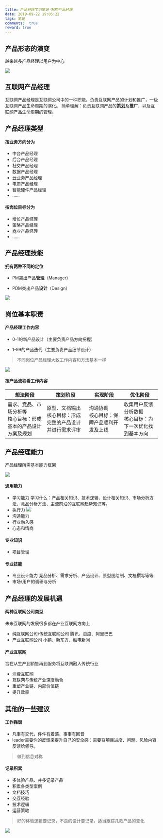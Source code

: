 ```yaml
---
title: 产品经理学习笔记-解构产品经理
date: 2019-09-22 19:05:22
tags: 笔记
comments:  true
reward: true
---
```

## 产品形态的演变

越来越多产品经理以用户为中心

<!-- more -->

![](/assets/img/jgcpjl-1.jpg)

## 互联网产品经理

互联网产品经理是互联网公司中的一种职能，负责互联网产品的计划和推广，一级互联网产品生命周期的演化。
简单理解：负责互联网产品的**策划**及**推广**，以及互联网产品生命周期的管理。

## 产品经理类型

#### 按业务方向分为

- 中台产品经理
- 后台产品经理
- 社交产品经理
- 数据产品经理
- 云业务产品经理
- 电商产品经理
- 智能硬件产品经理
- ……

#### 按岗位目标分为

- 增长产品经理
- 策略产品经理
- 商业产品经理
- ……

## 产品经理技能

#### 拥有两种不同的定位

- PM突出产品**管理**（Manager）

- PDM突出产品**设计**（Design）

![](/assets/img/jgcpjl-2.jpg)

## 岗位基本职责

#### 产品经理工作内容

- 0-1的新产品设计（主要负责产品方向把握）

- 1-99的产品迭代（主要负责产品细节设计）

> 不同岗位产品经理大致工作内容和方法基本一样

![](/assets/img/jgcpjl-3.jpg)

#### 按产品流程看工作内容

| 想法阶段 | 策划阶段 | 实现阶段 | 优化阶段 |
| ------------------------------------------------------------ | ------------------------------------------------------------ | --------------------------------------------- | ----------------------------------------------------------- |
| 需求、竞品、市场分析等<br/>核心目标：形成基本的产品设计方案及规划 | 原型、文档输出<br/>核心目标：形成完整的产品设计并进行需求评审 | 沟通协调<br/>核心目标：保障产品顺利开发及上线 | 收集用户反馈分析数据<br/>核心目标：为下一次优化找到基本方向 |

## 产品经理能力

产品经理所需基本能力框架

![](/assets/img/jgcpjl-4.jpg)

#### 通用能力

- 学习能力
  学习什么：产品相关知识、技术逻辑、设计相关知识、市场分析方法、竞品分析方法、主流前沿的互联网趋势知识等。
- 执行力
  ![](/assets/img/jgcpjl-5.jpg)
- 沟通能力
- 行业融入感
- 心态和情商

#### 专业知识

- 项目管理

#### 专业技能

- 专业设计能力
  竞品分析、需求分析、产品设计、原型图绘制、文档撰写等等
- 市场/用户的调研与分析

## 产品经理的发展机遇

#### 两种互联网公司类型

未来互联网的发展很多都在产业互联网方向上

- 纯互联网公司/传统互联网公司
  腾讯、百度、阿里巴巴
- 产业互联网公司
  小鹏、新东方、触电新闻

#### 产业互联网

旨在从生产到销售再到服务将互联网融入传统行业

- 消费互联网
- 互联网与传统产业深度融合
- 重塑产业链、内部价值链
- 提升效率

## 其他的一些建议

#### 工作靠谱

- 凡事有交代，件件有着落、事事有回音
- leader需要你的反馈来提升自己的安全感：需要将项目进度、问题、风险内容反馈给领导。

> 做到信息对称

#### 记录积累

- 多体验产品、并多记录产品
- 积累各类型案例
- 文档技巧
- 交互经验
- 技术逻辑
- 运营策略

> 好的体验逻辑要记录，不良的设计要记录，适当跟踪几款产品的变化

![](/assets/img/jgcpjl.jpg)
